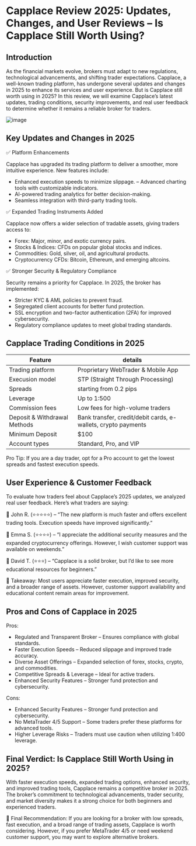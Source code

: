 Capplace Review 2025: Updates, Changes, and User Reviews – Is Capplace Still Worth Using?
======================================================

Introduction
------------

As the financial markets evolve, brokers must adapt to new regulations, technological advancements, and shifting trader expectations. Capplace, a well-known trading platform, has undergone several updates and changes in 2025 to enhance its services and user experience. But is Capplace still worth using in 2025?
In this review, we will examine Capplace’s latest updates, trading conditions, security improvements, and real user feedback to determine whether it remains a reliable broker for traders.



![image]()

Key Updates and Changes in 2025
--------------------

✅ Platform Enhancements


Capplace has upgraded its trading platform to deliver a smoother, more intuitive experience. New features include:
-  Enhanced execution speeds to minimize slippage.
– Advanced charting tools with customizable indicators.
- AI-powered trading analytics for better decision-making.
- Seamless integration with third-party trading tools.

✅ Expanded Trading Instruments Added

Capplace now offers a wider selection of tradable assets, giving traders access to:
- Forex: Major, minor, and exotic currency pairs.
- Stocks & Indices: CFDs on popular global stocks and indices.
- Commodities: Gold, silver, oil, and agricultural products.
- Cryptocurrency CFDs: Bitcoin, Ethereum, and emerging altcoins.

✅ Stronger Security & Regulatory Compliance

Security remains a priority for Capplace. In 2025, the broker has implemented:
- Stricter KYC & AML policies to prevent fraud.
- Segregated client accounts for better fund protection.
- SSL encryption and two-factor authentication (2FA) for improved cybersecurity.
- Regulatory compliance updates to meet global trading standards.


Capplace Trading Conditions in 2025
-----------------------


| **Feature** | **details** | 
|-------------| -------------- | 
| Trading platform | Proprietary WebTrader & Mobile App | 
| Execusion model | STP (Straight Through Processing) | 
| Spreads | starting from 0.2 pips | 
| Leverage | Up to 1:500  | 
| Commission fees | Low fees for high-volume traders | 
| Deposit & Withdrawal Methods | Bank transfer, credit/debit cards, e-wallets, crypto payments | 
| Minimum Deposit | $100 | 
| Account types | Standard, Pro, and VIP | 

Pro Tip: If you are a day trader, opt for a Pro account to get the lowest spreads and fastest execution speeds.


User Experience & Customer Feedback
-----------------

To evaluate how traders feel about Capplace’s 2025 updates, we analyzed real user feedback. Here’s what traders are saying:

💬 John R. (⭐⭐⭐⭐⭐) – “The new platform is much faster and offers excellent trading tools. Execution speeds have improved significantly.”

💬 Emma S. (⭐⭐⭐⭐) – “I appreciate the additional security measures and the expanded cryptocurrency offerings. However, I wish customer support was available on weekends.”

💬 David T. (⭐⭐⭐) – “Capplace is a solid broker, but I’d like to see more educational resources for beginners.”

🚨 Takeaway: Most users appreciate faster execution, improved security, and a broader range of assets. However, customer support availability and educational content remain areas for improvement.



Pros and Cons of Capplace in 2025
-------------------

Pros:
- Regulated and Transparent Broker – Ensures compliance with global standards.
- Faster Execution Speeds – Reduced slippage and improved trade accuracy. 
- Diverse Asset Offerings – Expanded selection of forex, stocks, crypto, and commodities.
- Competitive Spreads & Leverage – Ideal for active traders. 
- Enhanced Security Features – Stronger fund protection and cybersecurity.

Cons:
-  Enhanced Security Features – Stronger fund protection and cybersecurity.
-  No MetaTrader 4/5 Support – Some traders prefer these platforms for advanced tools. 
-  Higher Leverage Risks – Traders must use caution when utilizing 1:400 leverage.



Final Verdict: Is Capplace Still Worth Using in 2025?
-------------

With faster execution speeds, expanded trading options, enhanced security, and improved trading tools, Capplace remains a competitive broker in 2025. The broker’s commitment to technological advancements, trader security, and market diversity makes it a strong choice for both beginners and experienced traders.

🚨 Final Recommendation: If you are looking for a broker with low spreads, fast execution, and a broad range of trading assets, Capplace is worth considering. However, if you prefer MetaTrader 4/5 or need weekend customer support, you may want to explore alternative brokers.


